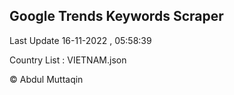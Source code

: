 

## Google Trends Keywords Scraper 
 
Last Update 16-11-2022 , 05:58:39

Country List :
VIETNAM.json



© Abdul Muttaqin 
